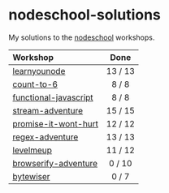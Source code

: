 nodeschool-solutions
====================

My solutions to the [nodeschool](http://nodeschool.io/) workshops.

| Workshop                    | Done    |
|:----------------------------|:-------:|
| [learnyounode][lyn]         | 13 / 13 |
| [count-to-6][ct6]           |  8 / 8  |
| [functional-javascript][fj] |  8 / 8  |
| [stream-adventure][sa]      | 15 / 15 |
| [promise-it-wont-hurt][pwh] | 12 / 12 |
| [regex-adventure][ra]       | 13 / 13 |
| [levelmeup][lmu]            | 11 / 12 |
| [browserify-adventure][ba]  |  0 / 10 |
| [bytewiser][bw]             |  0 / 7  |

[lyn]: https://github.com/rvagg/learnyounode
[ct6]: https://github.com/domenic/count-to-6
[fj]:  https://github.com/timoxley/functional-javascript-workshop
[sa]:  https://github.com/substack/stream-adventure
[pwh]: https://github.com/stevekane/promise-it-wont-hurt
[ra]:  https://github.com/substack/regex-adventure
[lmu]: https://github.com/rvagg/levelmeup
[ba]:  https://github.com/substack/browserify-adventure
[bw]:  https://www.github.com/maxogden/bytewiser
